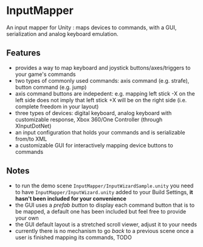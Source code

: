 # InputMapper
An input mapper for Unity : maps devices to commands, with a GUI, serialization and analog keyboard emulation.

## Features
- provides a way to map keyboard and joystick buttons/axes/triggers to your game's commands
- two types of commonly used commands: axis command (e.g. strafe), button command (e.g. jump)
- axis command buttons are indepedent: e.g. mapping left stick -X on the left side does not imply that left stick +X will be on the right side (i.e. complete freedom in your layout)
- three types of devices: digital keyboard, analog keyboard with customizable response, Xbox 360/One Controller (through XInputDotNet)
- an input configuration that holds your commands and is serializable from/to XML
- a customizable GUI for interactively mapping device buttons to commands

## Notes
- to run the demo scene `InputMapper/InputWizardSample.unity` you need to have `InputMapper/InputWizard.unity` added to your Build Settings, **it hasn't been included for your convenience**
- the GUI uses a *prefab button* to display each command button that is to be mapped, a default one has been included but feel free to provide your own
- the GUI default layout is a stretched scroll viewer, adjust it to your needs
- currently there is no mechanism to go *back* to a previous scene once a user is finished mapping its commands, TODO
